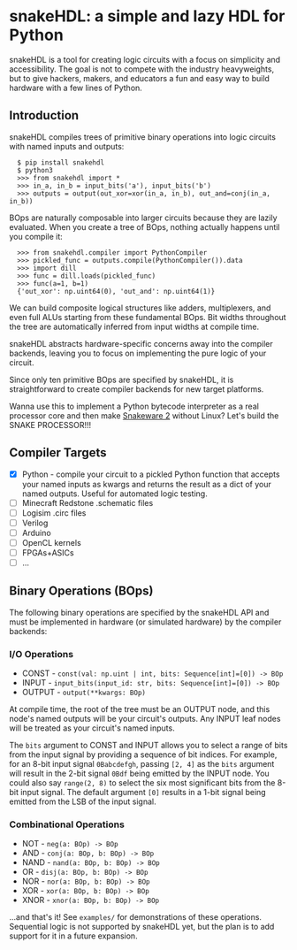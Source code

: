 
 # snakeHDL: a simple and lazy HDL for Python

snakeHDL is a tool for creating logic circuits with a focus on simplicity and accessibility. The goal is not to compete with the industry heavyweights, but to give hackers, makers, and educators a fun and easy way to build hardware with a few lines of Python.

## Introduction
snakeHDL compiles trees of primitive binary operations into logic circuits with named inputs and outputs:

```
  $ pip install snakehdl
  $ python3
  >>> from snakehdl import *
  >>> in_a, in_b = input_bits('a'), input_bits('b')
  >>> outputs = output(out_xor=xor(in_a, in_b), out_and=conj(in_a, in_b))
```
BOps are naturally composable into larger circuits because they are lazily evaluated. When you create a tree of BOps, nothing actually happens until you compile it:

```
  >>> from snakehdl.compiler import PythonCompiler
  >>> pickled_func = outputs.compile(PythonCompiler()).data
  >>> import dill
  >>> func = dill.loads(pickled_func)
  >>> func(a=1, b=1)
  {'out_xor': np.uint64(0), 'out_and': np.uint64(1)}
```

We can build composite logical structures like adders, multiplexers,
and even full ALUs starting from these fundamental BOps. Bit widths throughout
the tree are automatically inferred from input widths at compile time.

snakeHDL abstracts hardware-specific concerns away into the compiler backends,
leaving you to focus on implementing the pure logic of your circuit.

Since only ten primitive BOps are specified by snakeHDL, it is straightforward to
create compiler backends for new target platforms.

Wanna use this to implement a Python bytecode interpreter as a real processor core and then make [Snakeware 2](https://github.com/joshiemoore/snakeware) without Linux? Let's build the SNAKE PROCESSOR!!!

## Compiler Targets
- [x] Python - compile your circuit to a pickled Python function that accepts your named inputs
    as kwargs and returns the result as a dict of your named outputs. Useful for automated logic testing.
- [ ] Minecraft Redstone .schematic files
- [ ] Logisim .circ files
- [ ] Verilog
- [ ] Arduino
- [ ] OpenCL kernels
- [ ] FPGAs+ASICs
- [ ] ...

## Binary Operations (BOps)
The following binary operations are specified by the snakeHDL API and must be implemented in hardware (or simulated hardware) by the compiler backends:

### I/O Operations
* CONST - `const(val: np.uint | int, bits: Sequence[int]=[0]) -> BOp`
* INPUT - `input_bits(input_id: str, bits: Sequence[int]=[0]) -> BOp`
* OUTPUT - `output(**kwargs: BOp)`

At compile time, the root of the tree must be an OUTPUT node, and this node's named outputs
will be your circuit's outputs. Any INPUT leaf nodes will be treated as your circuit's
named inputs.

The `bits` argument to CONST and INPUT allows you to select a range of bits from the input signal by
providing a sequence of bit indices. For example, for an 8-bit input signal `0Babcdefgh`, passing `[2, 4]` as
the `bits` argument will result in the 2-bit signal `0Bdf` being emitted by the INPUT node.
You could also say `range(2, 8)` to select the six most significant bits from the 8-bit input signal.
The default argument `[0]` results in a 1-bit signal being emitted from the LSB of the input signal.

### Combinational Operations
* NOT - `neg(a: BOp) -> BOp`
* AND - `conj(a: BOp, b: BOp) -> BOp`
* NAND - `nand(a: BOp, b: BOp) -> BOp`
* OR - `disj(a: BOp, b: BOp) -> BOp`
* NOR - `nor(a: BOp, b: BOp) -> BOp`
* XOR - `xor(a: BOp, b: BOp) -> BOp`
* XNOR - `xnor(a: BOp, b: BOp) -> BOp`

...and that's it! See `examples/` for demonstrations of these operations. Sequential logic is not supported by snakeHDL yet, but the plan is to add support for it in a future expansion.
